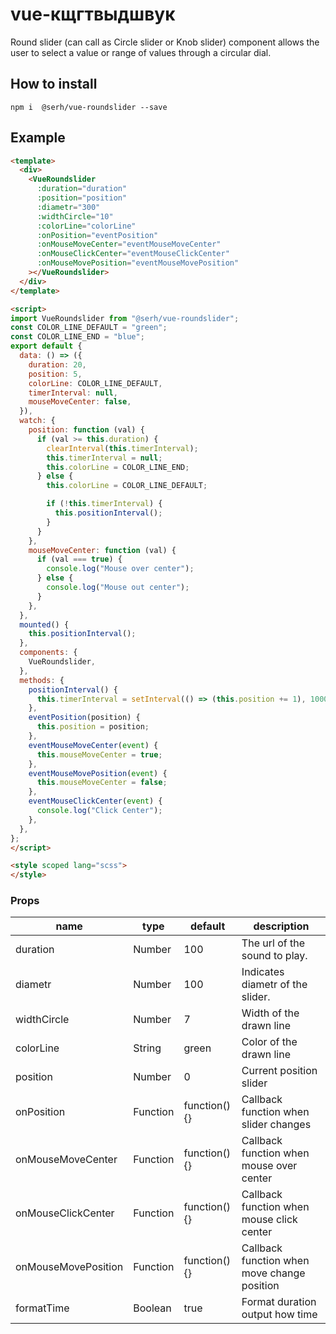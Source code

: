 # vue-кщгтвыдшвук

Round slider (can call as Circle slider or Knob slider) component allows the user to select a value or range of values through a circular dial.

## How to install

`npm i  @serh/vue-roundslider --save`

## Example

```html
<template>
  <div>
    <VueRoundslider
      :duration="duration"
      :position="position"
      :diametr="300"
      :widthCircle="10"
      :colorLine="colorLine"
      :onPosition="eventPosition"
      :onMouseMoveCenter="eventMouseMoveCenter"
      :onMouseClickCenter="eventMouseClickCenter"
      :onMouseMovePosition="eventMouseMovePosition"
    ></VueRoundslider>
  </div>
</template>

<script>
import VueRoundslider from "@serh/vue-roundslider";
const COLOR_LINE_DEFAULT = "green";
const COLOR_LINE_END = "blue";
export default {
  data: () => ({
    duration: 20,
    position: 5,
    colorLine: COLOR_LINE_DEFAULT,
    timerInterval: null,
    mouseMoveCenter: false,
  }),
  watch: {
    position: function (val) {
      if (val >= this.duration) {
        clearInterval(this.timerInterval);
        this.timerInterval = null;
        this.colorLine = COLOR_LINE_END;
      } else {
        this.colorLine = COLOR_LINE_DEFAULT;

        if (!this.timerInterval) {
          this.positionInterval();
        }
      }
    },
    mouseMoveCenter: function (val) {
      if (val === true) {
        console.log("Mouse over center");
      } else {
        console.log("Mouse out center");
      }
    },
  },
  mounted() {
    this.positionInterval();
  },
  components: {
    VueRoundslider,
  },
  methods: {
    positionInterval() {
      this.timerInterval = setInterval(() => (this.position += 1), 1000);
    },
    eventPosition(position) {
      this.position = position;
    },
    eventMouseMoveCenter(event) {
      this.mouseMoveCenter = true;
    },
    eventMouseMovePosition(event) {
      this.mouseMoveCenter = false;
    },
    eventMouseClickCenter(event) {
      console.log("Click Center");
    },
  },
};
</script>

<style scoped lang="scss">
</style>

```

### Props

| name              | type           | default      | description
| --- | --- | --- | --- |
| duration | Number | 100 | The url of the sound to play.| The max property indicates the maximum value of the slider. |
| diametr | Number | 100 | Indicates diametr of the slider. |
| widthCircle | Number | 7 | Width of the drawn line |
| colorLine | String | green | Color of the drawn line | 
| position | Number | 0 | Current position slider | 
| onPosition | Function | function(){} | Callback function when slider changes |
| onMouseMoveCenter | Function | function(){} | Callback function when mouse over center |
| onMouseClickCenter | Function | function(){} | Callback function when mouse click center |
| onMouseMovePosition | Function | function(){} | Callback function when move change position |
| formatTime | Boolean | true | Format duration output how time |

